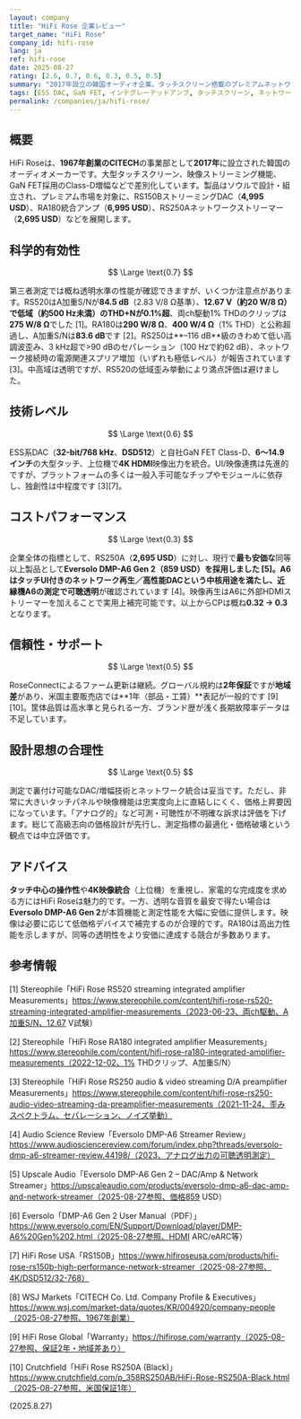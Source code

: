 ```yaml
---
layout: company
title: "HiFi Rose 企業レビュー"
target_name: "HiFi Rose"
company_id: hifi-rose
lang: ja
ref: hifi-rose
date: 2025-08-27
rating: [2.6, 0.7, 0.6, 0.3, 0.5, 0.5]
summary: "2017年設立の韓国オーディオ企業。タッチスクリーン搭載のプレミアムネットワークストリーマーとGaN FET技術を用いた統合アンプを展開しますが、競合製品に比べて価格は高めです。"
tags: [ESS DAC, GaN FET, インテグレーテッドアンプ, タッチスクリーン, ネットワークストリーマー, 韓国オーディオ]
permalink: /companies/ja/hifi-rose/
---
```

## 概要

HiFi Roseは、**1967年創業のCITECH**の事業部として**2017年**に設立された韓国のオーディオメーカーです。大型タッチスクリーン、映像ストリーミング機能、GaN FET採用のClass-D増幅などで差別化しています。製品はソウルで設計・組立され、プレミアム市場を対象に、RS150BストリーミングDAC（**4,995 USD**）、RA180統合アンプ（**6,995 USD**）、RS250Aネットワークストリーマー（**2,695 USD**）などを展開します。

## 科学的有効性

$$ \Large \text{0.7} $$

第三者測定では概ね透明水準の性能が確認できますが、いくつか注意点があります。RS520はA加重S/Nが**84.5 dB**（2.83 V/8 Ω基準）、**12.67 V（約20 W/8 Ω）**で低域（約500 Hz未満）の**THD+Nが0.1%超**、両ch駆動1% THDのクリップは**275 W/8 Ω**でした [1]。RA180は**290 W/8 Ω**、**400 W/4 Ω**（1% THD）と公称超過し、A加重S/Nは**83.6 dB**です [2]。RS250は**–116 dB**級のきわめて低い高調波歪み、3 kHz超で>90 dBのセパレーション（100 Hzで約62 dB）、ネットワーク接続時の電源関連スプリア増加（いずれも極低レベル）が報告されています [3]。中高域は透明ですが、RS520の低域歪み挙動により満点評価は避けました。

## 技術レベル

$$ \Large \text{0.6} $$

ESS系DAC（**32-bit/768 kHz**、**DSD512**）と自社GaN FET Class-D、**6～14.9インチ**の大型タッチ、上位機で**4K HDMI**映像出力を統合。UI/映像連携は先進的ですが、プラットフォームの多くは一般入手可能なチップやモジュールに依存し、独創性は中程度です [3][7]。

## コストパフォーマンス

$$ \Large \text{0.3} $$

企業全体の指標として、RS250A（**2,695 USD**）に対し、現行で**最も安価な**同等以上製品として**Eversolo DMP-A6 Gen 2（859 USD）**を採用しました [5]。A6はタッチUI付きのネットワーク再生／高性能DACという中核用途を満たし、近縁機A6の測定で**可聴透明**が確認されています [4]。映像再生はA6に外部HDMIストリーマーを加えることで実用上補完可能です。以上からCPは概ね**0.32 → 0.3**となります。

## 信頼性・サポート

$$ \Large \text{0.5} $$

RoseConnectによるファーム更新は継続。グローバル規約は**2年保証**ですが**地域差**があり、米国主要販売店では**1年（部品・工賃）**表記が一般的です [9][10]。筐体品質は高水準と見られる一方、ブランド歴が浅く長期故障率データは不足しています。

## 設計思想の合理性

$$ \Large \text{0.5} $$

測定で裏付け可能なDAC/増幅技術とネットワーク統合は妥当です。ただし、非常に大きいタッチパネルや映像機能は忠実度向上に直結しにくく、価格上昇要因になっています。「アナログ的」など可測・可聴性が不明確な訴求は評価を下げます。総じて高級志向の価格設計が先行し、測定指標の最適化・価格破壊という観点では中立評価です。

## アドバイス

**タッチ中心の操作性**や**4K映像統合**（上位機）を重視し、家電的な完成度を求める方にはHiFi Roseは魅力的です。一方、透明な音質を最安で得たい場合は**Eversolo DMP-A6 Gen 2**が本質機能と測定性能を大幅に安価に提供します。映像は必要に応じて低価格デバイスで補完するのが合理的です。RA180は高出力性能を示しますが、同等の透明性をより安価に達成する競合が多数あります。

## 参考情報

[1] Stereophile「HiFi Rose RS520 streaming integrated amplifier Measurements」https://www.stereophile.com/content/hifi-rose-rs520-streaming-integrated-amplifier-measurements（2023-06-23、両ch駆動、A加重S/N、12.67 V試験）

[2] Stereophile「HiFi Rose RA180 integrated amplifier Measurements」https://www.stereophile.com/content/hifi-rose-ra180-integrated-amplifier-measurements（2022-12-02、1% THDクリップ、A加重S/N）

[3] Stereophile「HiFi Rose RS250 audio & video streaming D/A preamplifier Measurements」https://www.stereophile.com/content/hifi-rose-rs250-audio-video-streaming-da-preamplifier-measurements（2021-11-24、歪みスペクトラム、セパレーション、ノイズ挙動）

[4] Audio Science Review「Eversolo DMP-A6 Streamer Review」https://www.audiosciencereview.com/forum/index.php?threads/eversolo-dmp-a6-streamer-review.44198/（2023、アナログ出力の可聴透明測定）

[5] Upscale Audio「Eversolo DMP-A6 Gen 2 – DAC/Amp & Network Streamer」https://upscaleaudio.com/products/eversolo-dmp-a6-dac-amp-and-network-streamer（2025-08-27参照、価格859 USD）

[6] Eversolo「DMP-A6 Gen 2 User Manual（PDF）」https://www.eversolo.com/EN/Support/Download/player/DMP-A6%20Gen%202.html（2025-08-27参照、HDMI ARC/eARC等）

[7] HiFi Rose USA「RS150B」https://www.hifiroseusa.com/products/hifi-rose-rs150b-high-performance-network-streamer（2025-08-27参照、4K/DSD512/32-768）

[8] WSJ Markets「CITECH Co. Ltd. Company Profile & Executives」https://www.wsj.com/market-data/quotes/KR/004920/company-people（2025-08-27参照、1967年創業）

[9] HiFi Rose Global「Warranty」https://hifirose.com/warranty（2025-08-27参照、保証2年・地域差あり）

[10] Crutchfield「HiFi Rose RS250A (Black)」https://www.crutchfield.com/p_358RS250AB/HiFi-Rose-RS250A-Black.html（2025-08-27参照、米国保証1年）

(2025.8.27)

